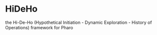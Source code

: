 # HiDeHo
the Hi-De-Ho (Hypothetical Initiation - Dynamic Exploration - History of Operations) framework for Pharo
